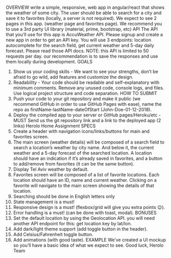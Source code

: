 OVERVIEW
write a simple, responsive, web app in angular/react that shows the weather of some city. The
user should be able to search for a city and save it to favorites (locally, a server is not required).
We expect to see 2 pages in this app. (weather page and favorites page).
We recommend you to use a 3rd party UI library (material, prime, bootstrap, etc)
API
The API that you’ll use for this app is AccuWeather API. Please signup and create a new app in
order to get an API key.
You will use 3 endpoints: location autocomplete for the search field, get current weather and
5-day daily forecast. Please read those API docs.
NOTE: this API is limited to 50 requests per day. our recommendation is to save the responses
and use them locally during development.
GOALS
1. Show us your coding skills - We want to see your strengths, don’t be afraid to go wild, add
features and customize the design.
2. Readability - Your code should be readable and self-explanatory with minimum
comments. Remove any unused code, console logs, and files. Use logical project
structure and code separation.
HOW TO SUBMIT
1. Push your code to your git repository and make it public (we recommend GitHub in order
to use GitHub Pages with ease), name the repo as firstName-lastName-dateOfStart
(John-Doe-01-12-2018).
2. Deploy the compiled app to your server or GitHub pages/Heroku/etc - MUST
Send us the git repository link and a link to the deployed app (2 links)
Herolo Home Assignment
SPECS
1. Create a header with navigation icons/links/buttons for main and favorites screen.
2. The main screen (weather details) will be composed of a search field to search a
location’s weather by city name. And below it, the current weather and a 5-day forecast of
the searched location. A location should have an indication if it’s already saved in
favorites, and a button to add/remove from favorites (it can be the same button).
3. Display Tel Aviv weather by default.
4. Favorites screen will be composed of a list of favorite locations. Each location should
have an ID, name and current weather. Clicking on a favorite will navigate to the main
screen showing the details of that location.
5. Searching should be done in English letters only
6. State management is a must!
7. Responsive design is a must! (flexbox/grid will give you extra points 😉).
8. Error handling is a must! (can be done with toast, modal).
BONUSES
1. Set the default location by using the Geolocation API. you will need another API
endpoint for this: get location key by lat/lon.
2. Add dark/light theme support (add toggle button in the header).
3. Add Celsius/Fahrenheit toggle button.
4. Add animations (with good taste).
EXAMPLE
We’ve created a UI mockup so you’ll have a basic idea of what we expect to see.
Good luck, Herolo Team